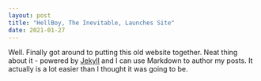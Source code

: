 ```yaml
---
layout: post
title: "HellBoy, The Inevitable, Launches Site"
date: 2021-01-27
---
```


Well. Finally got around to putting this old website together. Neat thing about it - powered by [Jekyll](http://jekyllrb.com) and I can use Markdown to author my posts. It actually is a lot easier than I thought it was going to be.
